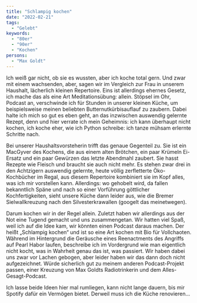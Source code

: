 ```yaml
---
title: "Schlampig kochen"
date: "2022-02-21"
tags:
  - "Gelebt"
keywords:
  - "80er"
  - "90er"
  - "Kochen"
persons:
  - "Max Goldt"
---
```


Ich weiß gar nicht, ob sie es wussten, aber ich koche total gern. Und zwar mit einem wachsenden, aber, sagen wir im Vergleich zur Frau in unserem Haushalt, lächerlich kleinen Repertoire. Eins ist allerdings ehernes Gesetz, ich mache das als eine Art Meditationsübung: allein. Stöpsel im Ohr, Podcast an, verschwinde ich für Stunden in unserer kleinen Küche, um beispielsweise meinen beliebten Butternutkürbisauflauf zu zaubern. Dabei halte ich mich so gut es eben geht, an das inzwischen auswendig gelernte Rezept, denn und hier verrate ich mein Geheimnis: ich kann überhaupt nicht kochen, ich koche eher, wie ich Python schreibe: ich tanze mühsam erlernte Schritte nach.

Bei unserer Haushaltsvorsteherin trifft das genaue Gegenteil zu. Sie ist ein MacGyver des Kochens, die aus einem alten Brötchen, ein paar Krümeln Ei-Ersatz und ein paar Gewürzen das letzte Abendmahl zaubert. Sie hasst Rezepte wie Fleisch und braucht sie auch nicht mehr. Es stehen zwar drei in den Achtzigern auswendig gelernte, heute völlig zerfletterte Öko-Kochbücher im Regal, aus diesem Repertoire kombiniert sie im Kopf alles, was ich mir vorstellen kann. Allerdings: wo gehobelt wird, da fallen bekanntlich Späne und nach so einer Vorführung göttlicher Kochfertigkeiten, sieht unsere Küche dann leider aus, wie die Bremer Sielwallkreuzung nach den Silvesterkrawallen (googelt das meinetwegen).

Darum kochen wir in der Regel allein. Zuletzt haben wir allerdings aus der Not eine Tugend gemacht und uns zusammengetan. Wir hatten viel Spaß, weil ich auf die Idee kam, wir könnten einen Podcast daraus machen. Der heißt „Schlampig kochen“ und ist so eine Art kochen mit Bio für Vollchaoten. Während im Hintergrund die Geräusche eines Reenactments des Angriffs auf Pearl Habor laufen, beschreibe ich im Vordergrund wie man eigentlich nicht kocht, was in Wahrheit genau das ist, was passiert. Wir haben dabei uns zwar vor Lachen gebogen, aber leider haben wir das dann doch nicht aufgezeichnet. Würde sicherlich gut zu meinem anderen Podcast-Projekt passen, einer Kreuzung von Max Goldts Radiotrinkerin und dem Alles-Gesagt-Podcast.

Ich lasse beide Ideen hier mal rumliegen, kann nicht lange dauern, bis mir Spotify dafür ein Vermögen bietet. Derweil muss ich die Küche renovieren…
